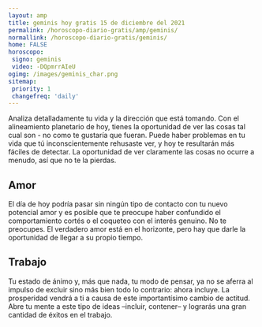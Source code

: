 ```yaml
---
layout: amp
title: geminis hoy gratis 15 de diciembre del 2021 
permalink: /horoscopo-diario-gratis/amp/geminis/
normallink: /horoscopo-diario-gratis/geminis/
home: FALSE
horoscopo:
 signo: geminis
 video: -DQpmrrAIeU
ogimg: /images/geminis_char.png
sitemap:
 priority: 1
 changefreq: 'daily'
---
```



Analiza detalladamente tu vida y la dirección que está tomando. Con el alineamiento planetario de hoy, tienes la oportunidad de ver las cosas tal cual son - no como te gustaría que fueran. Puede haber problemas en tu vida que tú inconscientemente rehusaste ver, y hoy te resultarán más fáciles de detectar. La oportunidad de ver claramente las cosas no ocurre a menudo, así que no te la pierdas.

## Amor

El día de hoy podría pasar sin ningún tipo de contacto con tu nuevo potencial amor y es posible que te preocupe haber confundido el comportamiento cortés o el coqueteo con el interés genuino. No te preocupes. El verdadero amor está en el horizonte, pero hay que darle la oportunidad de llegar a su propio tiempo.

## Trabajo

Tu estado de ánimo y, más que nada, tu modo de pensar, ya no se aferra al impulso de excluir sino más bien todo lo contrario: ahora incluye. La prosperidad vendrá a ti a causa de este importantísimo cambio de actitud. Abre tu mente a este tipo de ideas –incluir, contener– y lograrás una gran cantidad de éxitos en el trabajo.